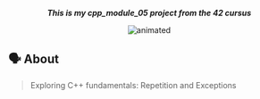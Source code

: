 <p align="center">
	<b><i>This is my cpp_module_05 project from the 42 cursus</i></b><br>
</p>
<div align="center">
  <img src="https://media.giphy.com/media/ScYf3EJPzAhEs/giphy.gif" alt="animated"/>

</div>

## 🗣️ About
>Exploring C++ fundamentals: Repetition and Exceptions
